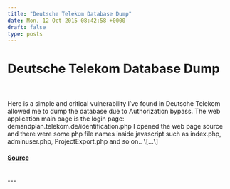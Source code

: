 ```yaml
---
title: "Deutsche Telekom Database Dump"
date: Mon, 12 Oct 2015 08:42:58 +0000
draft: false
type: posts
---
```

# Deutsche Telekom Database Dump

<br/>

<br/>
Here is a simple and critical vulnerability I’ve found in Deutsche Telekom allowed me to dump the database due to Authorization bypass. The web application main page is the login page: demandplan.telekom.de/identification.php I opened the web page source and there were some php file names inside javascript such as index.php, adminuser.php, ProjectExport.php and so on.. \[…\]

#### [Source](https://pwnrules.com/telekom-database-dump/)

<br/>
---
